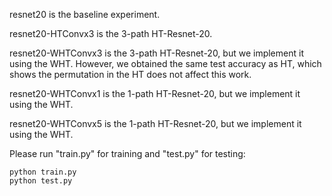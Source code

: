 resnet20 is the baseline experiment.

resnet20-HTConvx3 is the 3-path HT-Resnet-20.

resnet20-WHTConvx3 is the 3-path HT-Resnet-20, but we implement it using the WHT. However, we obtained the same test accuracy as HT, which shows the permutation in the HT does not affect this work. 

resnet20-WHTConvx1 is the 1-path HT-Resnet-20, but we implement it using the WHT.  

resnet20-WHTConvx5 is the 1-path HT-Resnet-20, but we implement it using the WHT.  

Please run "train.py" for training and "test.py" for testing:
    
    python train.py
    python test.py
